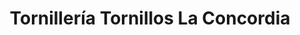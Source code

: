 ---
title: "Tornillería Tornillos La Concordia"
url: /caracas/tornilleria-tornillos-la-concordia/
shop: Eisenwaren
---